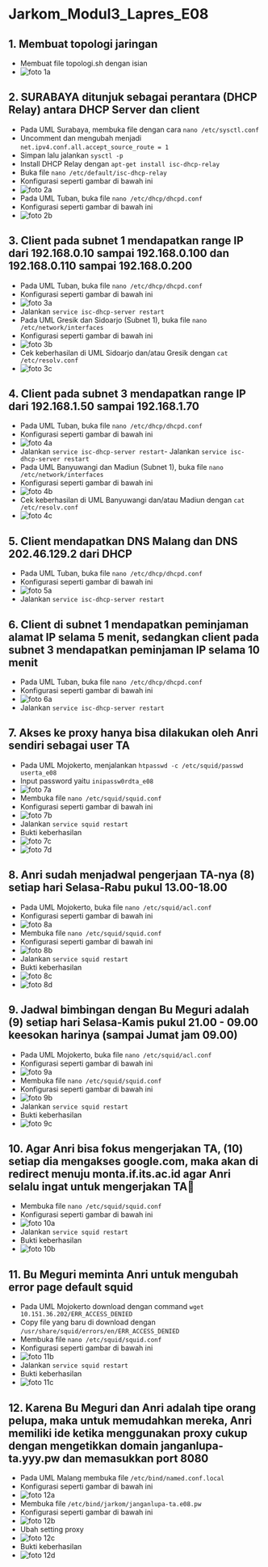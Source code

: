 # Jarkom_Modul3_Lapres_E08

## 1. Membuat topologi jaringan
- Membuat file topologi.sh dengan isian
- ![foto 1a](img3/1a.png)

## 2. SURABAYA ditunjuk sebagai perantara (DHCP Relay) antara DHCP Server dan client
- Pada UML Surabaya, membuka file dengan cara ``` nano /etc/sysctl.conf ```
- Uncomment dan mengubah menjadi ``` net.ipv4.conf.all.accept_source_route = 1 ```
- Simpan lalu jalankan ``` sysctl -p ```
- Install DHCP Relay dengan ``` apt-get install isc-dhcp-relay ```
- Buka file ``` nano /etc/default/isc-dhcp-relay ```
- Konfigurasi seperti gambar di bawah ini
- ![foto 2a](img3/2a.png)
- Pada UML Tuban, buka file ``` nano /etc/dhcp/dhcpd.conf ```
- Konfigurasi seperti gambar di bawah ini
- ![foto 2b](img3/2b.png)

## 3. Client pada subnet 1 mendapatkan range IP dari 192.168.0.10 sampai 192.168.0.100 dan 192.168.0.110 sampai 192.168.0.200
- Pada UML Tuban, buka file ``` nano /etc/dhcp/dhcpd.conf ```
- Konfigurasi seperti gambar di bawah ini
- ![foto 3a](img3/3a.png)
- Jalankan ``` service isc-dhcp-server restart ```
- Pada UML Gresik dan Sidoarjo (Subnet 1), buka file ``` nano /etc/network/interfaces ```
- Konfigurasi seperti gambar di bawah ini
- ![foto 3b](img3/3b.png)
- Cek keberhasilan di UML Sidoarjo dan/atau Gresik dengan ``` cat /etc/resolv.conf ```
- ![foto 3c](img3/3c.png)

## 4. Client pada subnet 3 mendapatkan range IP dari 192.168.1.50 sampai 192.168.1.70
- Pada UML Tuban, buka file ``` nano /etc/dhcp/dhcpd.conf ```
- Konfigurasi seperti gambar di bawah ini
- ![foto 4a](img3/4a.png)
- Jalankan ``` service isc-dhcp-server restart ```- Jalankan ``` service isc-dhcp-server restart ```
- Pada UML Banyuwangi dan Madiun (Subnet 1), buka file ``` nano /etc/network/interfaces ```
- Konfigurasi seperti gambar di bawah ini
- ![foto 4b](img3/4b.png)
- Cek keberhasilan di UML Banyuwangi dan/atau Madiun dengan ``` cat /etc/resolv.conf ```
- ![foto 4c](img3/4c.png)

## 5. Client mendapatkan DNS Malang dan DNS 202.46.129.2 dari DHCP
- Pada UML Tuban, buka file ``` nano /etc/dhcp/dhcpd.conf ```
- Konfigurasi seperti gambar di bawah ini
- ![foto 5a](img3/5a.png)
- Jalankan ``` service isc-dhcp-server restart ```

## 6. Client di subnet 1 mendapatkan peminjaman alamat IP selama 5 menit, sedangkan client pada subnet 3 mendapatkan peminjaman IP selama 10 menit
- Pada UML Tuban, buka file ``` nano /etc/dhcp/dhcpd.conf ```
- Konfigurasi seperti gambar di bawah ini
- ![foto 6a](img3/6a.png)
- Jalankan ``` service isc-dhcp-server restart ```

## 7. Akses ke proxy hanya bisa dilakukan oleh Anri sendiri sebagai user TA
- Pada UML Mojokerto, menjalankan ``` htpasswd -c /etc/squid/passwd userta_e08 ```
- Input password yaitu ``` inipassw0rdta_e08 ```
- ![foto 7a](img3/7a.png)
- Membuka file ``` nano /etc/squid/squid.conf ```
- Konfigurasi seperti gambar di bawah ini
- ![foto 7b](img3/7b.png)
- Jalankan ``` service squid restart ```
- Bukti keberhasilan
- ![foto 7c](img3/7c.png)
- ![foto 7d](img3/7d.png)

## 8. Anri sudah menjadwal pengerjaan TA-nya (8) setiap hari Selasa-Rabu pukul 13.00-18.00
- Pada UML Mojokerto, buka file ``` nano /etc/squid/acl.conf ```
- Konfigurasi seperti gambar di bawah ini
- ![foto 8a](img3/8a.png)
- Membuka file ``` nano /etc/squid/squid.conf ```
- Konfigurasi seperti gambar di bawah ini
- ![foto 8b](img3/8b.png)
- Jalankan ``` service squid restart ```
- Bukti keberhasilan
- ![foto 8c](img3/8c.png)
- ![foto 8d](img3/8d.png)

## 9. Jadwal bimbingan dengan Bu Meguri adalah (9) setiap hari Selasa-Kamis pukul 21.00 - 09.00 keesokan harinya (sampai Jumat jam 09.00)
- Pada UML Mojokerto, buka file ``` nano /etc/squid/acl.conf ```
- Konfigurasi seperti gambar di bawah ini
- ![foto 9a](img3/9a.png)
- Membuka file ``` nano /etc/squid/squid.conf ```
- Konfigurasi seperti gambar di bawah ini
- ![foto 9b](img3/9b.png)
- Jalankan ``` service squid restart ```
- Bukti keberhasilan
- ![foto 9c](img3/9c.png)

## 10. Agar Anri bisa fokus mengerjakan TA, (10) setiap dia mengakses google.com, maka akan di redirect menuju monta.if.its.ac.id agar Anri selalu ingat untuk mengerjakan TA🙂
- Membuka file ``` nano /etc/squid/squid.conf ```
- Konfigurasi seperti gambar di bawah ini
- ![foto 10a](img3/10a.png)
- Jalankan ``` service squid restart ```
- Bukti keberhasilan
- ![foto 10b](img3/10b.png)

## 11. Bu Meguri meminta Anri untuk mengubah error page default squid
- Pada UML Mojokerto download dengan command ``` wget 10.151.36.202/ERR_ACCESS_DENIED ```
- Copy file yang baru di download dengan ``` /usr/share/squid/errors/en/ERR_ACCESS_DENIED ```
- Membuka file ``` nano /etc/squid/squid.conf ```
- Konfigurasi seperti gambar di bawah ini
- ![foto 11b](img3/11b.png)
- Jalankan ``` service squid restart ```
- Bukti keberhasilan
- ![foto 11c](img3/11c.png)

## 12. Karena Bu Meguri dan Anri adalah tipe orang pelupa, maka untuk memudahkan mereka, Anri memiliki ide ketika menggunakan proxy cukup dengan mengetikkan domain janganlupa-ta.yyy.pw dan memasukkan port 8080
- Pada UML Malang membuka file ``` /etc/bind/named.conf.local ```
- Konfigurasi seperti gambar di bawah ini
- ![foto 12a](img3/12a.png)
- Membuka file ``` /etc/bind/jarkom/janganlupa-ta.e08.pw ```
- Konfigurasi seperti gambar di bawah ini
- ![foto 12b](img3/12b.png)
- Ubah setting proxy
- ![foto 12c](img3/12c.png)
- Bukti keberhasilan
- ![foto 12d](img3/12d.png)

